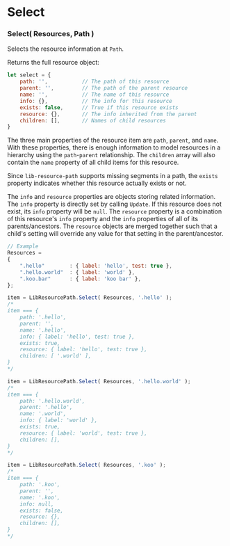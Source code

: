
# Select

### Select( Resources, Path )

Selects the resource information at `Path`.

Returns the full resource object:
```js
let select = {
	path: '',			// The path of this resource
	parent: '',			// The path of the parent resource
	name: '',			// The name of this resource
	info: {},			// The info for this resource
	exists: false,		// True if this resource exists
	resource: {},		// The info inherited from the parent
	children: [],		// Names of child resources
}
```

The three main properties of the resource item are `path`, `parent`, and `name`.
With these properties, there is enough information to model resources in a hierarchy using the `path`-`parent` relationship.
The `children` array will also contain the `name` property of all child items for this resource.

Since `lib-resource-path` supports missing segments in a path, the `exists` property indicates whether this resource actually exists or not.

The `info` and `resource` properties are objects storing related information.
The `info` property is directly set by calling `Update`.
If this resource does not exist, its `info` property will be `null`.
The `resource` property is a combination of this resource's `info` property and the `info` properties of all of its parents/ancestors.
The `resource` objects are merged together such that a child's setting will override any value for that setting in the parent/ancestor.

```js
// Example
Resources =
{
	".hello"        : { label: 'hello', test: true },
	".hello.world"  : { label: 'world' },
	".koo.bar"      : { label: 'koo bar' },
};

item = LibResourcePath.Select( Resources, '.hello' );
/*
item === {
	path: '.hello',
	parent: '',
	name: '.hello',
	info: { label: 'hello', test: true },
	exists: true,
	resource: { label: 'hello', test: true },
	children: [ '.world' ],
}
*/

item = LibResourcePath.Select( Resources, '.hello.world' );
/*
item === {
	path: '.hello.world',
	parent: '.hello',
	name: '.world',
	info: { label: 'world' },
	exists: true,
	resource: { label: 'world', test: true },
	children: [],
}
*/

item = LibResourcePath.Select( Resources, '.koo' );
/*
item === {
	path: '.koo',
	parent: '',
	name: '.koo',
	info: null,
	exists: false,
	resource: {},
	children: [],
}
*/
```
